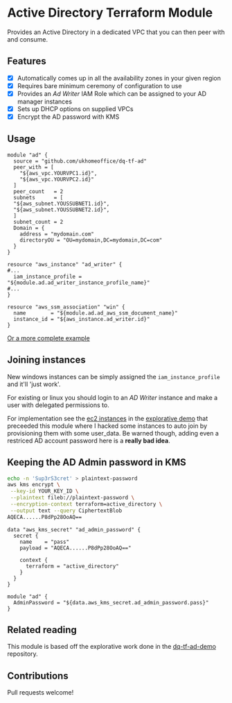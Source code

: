 # Active Directory Terraform Module

Provides an Active Directory in a dedicated VPC that you can then peer with and consume.

## Features

  - [x] Automatically comes up in all the availability zones in your given region
  - [x] Requires bare minimum ceremony of configuration to use
  - [x] Provides an *Ad Writer* IAM Role which can be assigned to your AD manager instances
  - [x] Sets up DHCP options on supplied VPCs
  - [x] Encrypt the AD password with KMS

## Usage
```hcl
module "ad" {
  source = "github.com/ukhomeoffice/dq-tf-ad"
  peer_with = [
    "${aws_vpc.YOURVPC1.id}",
    "${aws_vpc.YOURVPC2.id}"
  ]
  peer_count   = 2
  subnets      = [
  "${aws_subnet.YOUSSUBNET1.id}",
  "${aws_subnet.YOUSSUBNET2.id}",
  ]
  subnet_count = 2
  Domain = {
    address = "mydomain.com"
    directoryOU = "OU=mydomain,DC=mydomain,DC=com"
  }
}

resource "aws_instance" "ad_writer" {
#...
  iam_instance_profile = "${module.ad.ad_writer_instance_profile_name}"
#...
}

resource "aws_ssm_association" "win" {
  name        = "${module.ad.ad_aws_ssm_document_name}"
  instance_id = "${aws_instance.ad_writer.id}"
}

```
[Or a more complete example](example/main.tf)


## Joining instances
New windows instances can be simply assigned the `iam_instance_profile` and it'll 'just work'.

For existing or linux you should login to an *AD Writer* instance and make a user with delegated permissions to.

For implementation see the [ec2 instances](https://github.com/UKHomeOffice/dq-tf-ad-demo/blob/master/ec2_instances.tf) in the [explorative demo](https://github.com/UKHomeOffice/dq-tf-ad-demo) that preceeded this module where I hacked some instances to auto join by provisioning them with some user_data. Be warned though, adding even a restriced AD account password here is a **really bad idea**.

## Keeping the AD Admin password in KMS
```bash
echo -n 'Sup3rS3cret' > plaintext-password
aws kms encrypt \
 --key-id YOUR_KEY_ID \
 --plaintext fileb://plaintext-password \
 --encryption-context terraform=active_directory \
 --output text --query CiphertextBlob
AQECA......P8dPp28OoAQ==
```
```hcl
data "aws_kms_secret" "ad_admin_password" {
  secret {
    name    = "pass"
    payload = "AQECA......P8dPp28OoAQ=="

    context {
      terraform = "active_directory"
    }
  }
}

module "ad" {
  AdminPassword = "${data.aws_kms_secret.ad_admin_password.pass}"
}
```
## Related reading
This module is based off the explorative work done in the [dq-tf-ad-demo](https://github.com/UKHomeOffice/dq-tf-ad-demo) repository.

## Contributions
Pull requests welcome!